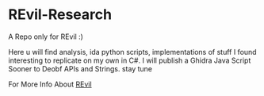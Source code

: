 # REvil-Research
A Repo only for REvil :)

Here u will find analysis, ida python scripts, implementations of stuff I found interesting to replicate on my own in C#. I will publish a Ghidra Java Script Sooner to Deobf APIs and Strings. stay tune 

For More Info About [REvil](https://malpedia.caad.fkie.fraunhofer.de/details/win.revil)
